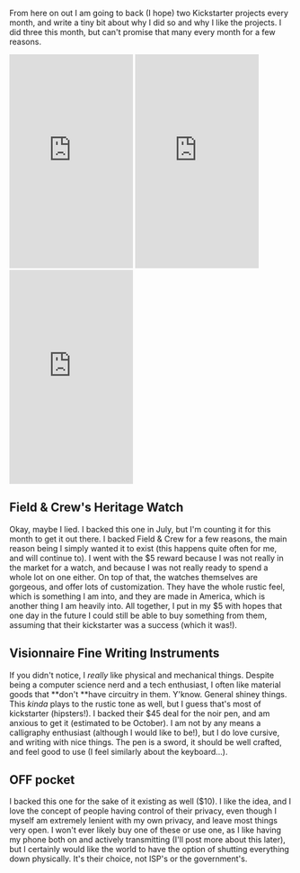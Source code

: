 From here on out I am going to back (I hope) two Kickstarter projects every month, and write a tiny bit about why I did so and why I like the projects. I did three this month, but can't promise that many every month for a few reasons.

<div class="iframes">

<iframe frameborder="0" height="380" scrolling="no" src="http://www.kickstarter.com/projects/fieldandcrew/field-and-crew-heritage-watch-customization-on-you-0/widget/card.html" width="220"></iframe>

<iframe frameborder="0" height="380" scrolling="no" src="http://www.kickstarter.com/projects/730727524/visionnaire-fine-writing-instruments-0/widget/card.html" width="220"></iframe>

<iframe frameborder="0" height="380" scrolling="no" src="http://www.kickstarter.com/projects/offpocket/off-pocket/widget/card.html" width="220"></iframe>

</div>

## Field &amp; Crew's Heritage Watch

Okay, maybe I lied. I backed this one in July, but I'm counting it for this month to get it out there. I backed Field &amp; Crew for a few reasons, the main reason being I simply wanted it to exist (this happens quite often for me, and will continue to). I went with the $5 reward because I was not really in the market for a watch, and because I was not really ready to spend a whole lot on one either. On top of that, the watches themselves are gorgeous, and offer lots of customization. They have the whole rustic feel, which is something I am into, and they are made in America, which is another thing I am heavily into. All together, I put in my $5 with hopes that one day in the future I could still be able to buy something from them, assuming that their kickstarter was a success (which it was!).

## Visionnaire Fine Writing Instruments

If you didn't notice, I _really_ like physical and mechanical things. Despite being a computer science nerd and a tech enthusiast, I often like material goods that **don't **have circuitry in them. Y'know. General shiney things. This _kinda_ plays to the rustic tone as well, but I guess that's most of kickstarter (hipsters!). I backed their $45 deal for the noir pen, and am anxious to get it (estimated to be October). I am not by any means a calligraphy enthusiast (although I would like to be!), but I do love cursive, and writing with nice things. The pen is a sword, it should be well crafted, and feel good to use (I feel similarly about the keyboard...).

## OFF pocket

I backed this one for the sake of it existing as well ($10). I like the idea, and I love the concept of people having control of their privacy, even though I myself am extremely lenient with my own privacy, and leave most things very open. I won't ever likely buy one of these or use one, as I like having my phone both on and actively transmitting (I'll post more about this later), but I certainly would like the world to have the option of shutting everything down physically. It's their choice, not ISP's or the government's.